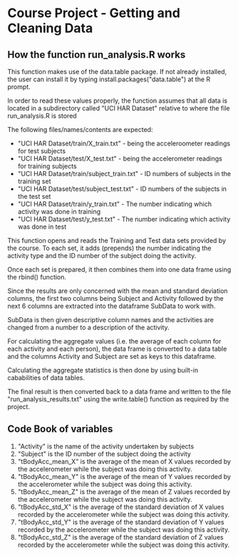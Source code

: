 # Course Project - Getting and Cleaning Data

## How the function run_analysis.R works

This function makes use of the data.table package.  If not already installed, the user can install it by typing install.packages("data.table") at the R prompt.

In order to read these values properly, the function assumes that all data is located in a subdirectory called "UCI HAR Dataset" relative to where the file run_analysis.R is stored

The following files/names/contents are expected:

* "UCI HAR Dataset/train/X_train.txt" - being the acceleroometer readings for test subjects
* "UCI HAR Dataset/test/X_test.txt" - being the accelerometer readings for training subjects
* "UCI HAR Dataset/train/subject_train.txt" - ID numbers of subjects in the training set
* "UCI HAR Dataset/test/subject_test.txt" - ID numbers of the subjects in the test set
* "UCI HAR Dataset/train/y_train.txt" - The number indicating which activity was done in training
* "UCI HAR Dataset/test/y_test.txt" - The number indicating which activity was done in test 

This function opens and reads the Training and Test data sets provided by the course.  To each set, it adds (prepends) the number indicating the activity type and the ID number of the subject doing the activity.

Once each set is prepared, it then combines them into one data frame using the rbind() function.

Since the results are only concerned with the mean and standard deviation columns, the first two columns being Subject and Activity followed by the next 6 columns are extracted into the dataframe SubData to work with.

SubData is then given descriptive column names and the activities are changed from a number to a description of the activity.

For calculating the aggregate values (i.e. the average of each column for each activity and each person), the data frame is converted to a data table and the columns Activity and Subject are set as keys to this dataframe.

Calculating the aggregate statistics is then done by using built-in cababilities of data tables.

The final result is then converted back to a data frame and written to the file "run_analysis_results.txt" using the write.table() function as required by the project.

## Code Book of variables 

1. "Activity" is the name of the activity undertaken by subjects
2. "Subject" is the ID number of the subject doing the activity
3. "tBodyAcc_mean_X" is the average of the mean of X values recorded by the accelerometer while the subject was doing this activity.
4. "tBodyAcc_mean_Y" is the average of the mean of Y values recorded by the accelerometer while the subject was doing this activity.
5. "tBodyAcc_mean_Z" is the average of the mean of Z values recorded by the accelerometer while the subject was doing this activity.
6. "tBodyAcc_std_X" is the average of the standard deviation of X values recorded by the accelerometer while the subject was doing this activity.
7. "tBodyAcc_std_Y" is the average of the standard deviation of Y values recorded by the accelerometer while the subject was doing this activity.
8. "tBodyAcc_std_Z" is the average of the standard deviation of Z values recorded by the accelerometer while the subject was doing this activity.

 